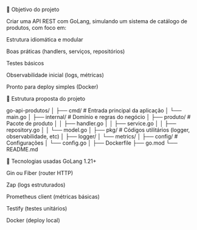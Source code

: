 🎯 Objetivo do projeto

Criar uma API REST com GoLang, simulando um sistema de catálogo de produtos, com foco em:

Estrutura idiomática e modular

Boas práticas (handlers, serviços, repositórios)

Testes básicos

Observabilidade inicial (logs, métricas)

Pronto para deploy simples (Docker)

📁 Estrutura proposta do projeto

go-api-produtos/
│
├── cmd/                 # Entrada principal da aplicação
│   └── main.go
│
├── internal/            # Domínio e regras do negócio
│   ├── produto/         # Pacote de produto
│   │   ├── handler.go
│   │   ├── service.go
│   │   ├── repository.go
│   │   └── model.go
│
├── pkg/                 # Códigos utilitários (logger, observabilidade, etc)
│   ├── logger/
│   └── metrics/
│
├── config/              # Configurações
│   └── config.go
│
├── Dockerfile
├── go.mod
└── README.md

🔧 Tecnologias usadas
GoLang 1.21+

Gin ou Fiber (router HTTP)

Zap (logs estruturados)

Prometheus client (métricas básicas)

Testify (testes unitários)

Docker (deploy local)